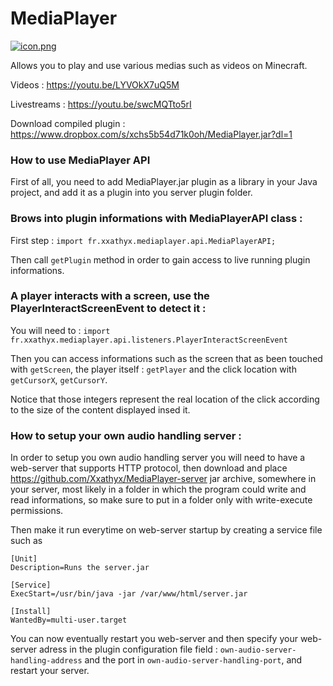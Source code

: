 # MediaPlayer

[![icon.png](https://i.postimg.cc/gj8Pj7mb/icon.png)](https://postimg.cc/tnqcm2sB)

Allows you to play and use various medias such as videos on Minecraft.

Videos : https://youtu.be/LYVOkX7uQ5M

Livestreams : https://youtu.be/swcMQTto5rI


Download compiled plugin : https://www.dropbox.com/s/xchs5b54d71k0oh/MediaPlayer.jar?dl=1


### How to use MediaPlayer API

First of all, you need to add MediaPlayer.jar plugin as a library in your Java project, and add it as a plugin
into you server plugin folder.

### Brows into plugin informations with MediaPlayerAPI class :

First step : ```import fr.xxathyx.mediaplayer.api.MediaPlayerAPI;```

Then call ```getPlugin``` method in order to gain access to live running plugin informations.

### A player interacts with a screen, use the PlayerInteractScreenEvent to detect it :

You will need to : ```import fr.xxathyx.mediaplayer.api.listeners.PlayerInteractScreenEvent```

Then you can access informations such as the screen that as been touched with ```getScreen```,
the player itself : ```getPlayer``` and the click location with ```getCursorX```, ```getCursorY```.

Notice that those integers represent the real location of the click according to the size of the content displayed insed it.


### How to setup your own audio handling server :

In order to setup you own audio handling server you will need to have a web-server that supports HTTP protocol, then download and
place https://github.com/Xxathyx/MediaPlayer-server jar archive, somewhere in your server, most likely in a folder in which the program
could write and read informations, so make sure to put in a folder only with write-execute permissions.

Then make it run everytime on web-server startup by creating a service file such as

```
[Unit]
Description=Runs the server.jar

[Service]
ExecStart=/usr/bin/java -jar /var/www/html/server.jar

[Install]
WantedBy=multi-user.target
```

You can now eventually restart you web-server and then specify your web-server adress in the plugin configuration file field : ```own-audio-server-handling-address```
and the port in ```own-audio-server-handling-port```, and restart your server.
